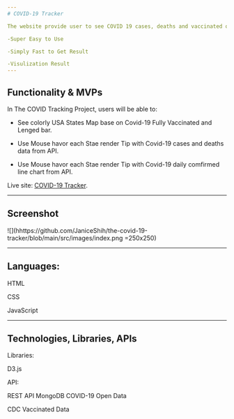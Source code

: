 ```yaml
---
# COVID-19 Tracker

The website provide user to see COVID 19 cases, deaths and vaccinated of US states on data visualization chart or map.

-Super Easy to Use

-Simply Fast to Get Result

-Visulization Result
---
```


## Functionality & MVPs

In The COVID Tracking Project, users will be able to:

- See colorly USA States Map base on Covid-19 Fully Vaccinated and Lenged bar.

- Use Mouse havor each Stae render Tip with Covid-19 cases and deaths data from API.

- Use Mouse havor each Stae render Tip with Covid-19 daily comfirmed line chart from API.

Live site: [COVID-19 Tracker](https://janiceshih.github.io/the-covid-19-tracker/).

---

## Screenshot 

![](hhttps://github.com/JaniceShih/the-covid-19-tracker/blob/main/src/images/index.png =250x250)

---

## Languages:

HTML

CSS

JavaScript

---

## Technologies, Libraries, APIs

Libraries:

D3.js

API:

REST API MongoDB COVID-19 Open Data

CDC Vaccinated Data
